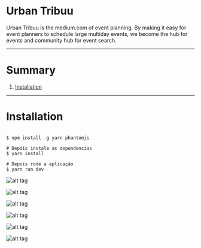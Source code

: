 # Urban Tribuu
Urban Tribuu is the medium.com of event planning. By making it easy for event planners to schedule large multiday events, we become the hub for events and community hub for event search.


---

# Summary
1. [Installation](#tldr)
---

# <a id="Installation"></a>Installation

```shell

$ npm install -g yarn phantomjs

# Depois instale as dependencias
$ yarn install

# Depois rode a aplicação
$ yarn run dev

```

![alt tag](https://dl.dropboxusercontent.com/s/y4rkhpwi2lbig83/Tribe1.PNG?dl=0)

![alt tag](https://dl.dropboxusercontent.com/s/jo6u4lt6o3b29a0/Tribe2.PNG?dl=0)

![alt tag](https://dl.dropboxusercontent.com/s/jo6u4lt6o3b29a0/Tribe2.PNG?dl=0)

![alt tag](https://dl.dropboxusercontent.com/s/2og4syxceildfg0/schedule-mockup.png?dl=0)

![alt tag](https://dl.dropboxusercontent.com/s/n2d029hs82nj2l1/schedule-session.png?dl=0)

![alt tag](https://dl.dropboxusercontent.com/s/nxkabzux196g588/view_event.png?dl=0)
